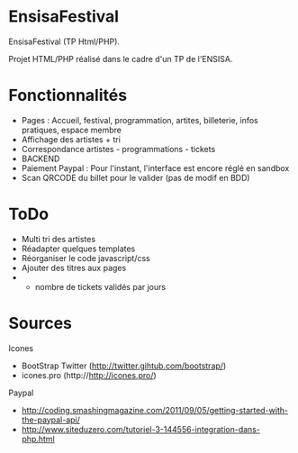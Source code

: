 EnsisaFestival
==============

EnsisaFestival (TP Html/PHP).

Projet HTML/PHP réalisé dans le cadre d'un TP de l'ENSISA.


Fonctionnalités
===============
- Pages : Accueil, festival, programmation, artites, billeterie, infos pratiques, espace membre
- Affichage des artistes + tri
- Correspondance artistes - programmations - tickets
- BACKEND
- Paiement Paypal : Pour l'instant, l'interface est encore réglé en sandbox
- Scan QRCODE du billet pour le valider (pas de modif en BDD)


ToDo
====
- Multi tri des artistes
- Réadapter quelques templates
- Réorganiser le code javascript/css
- Ajouter des titres aux pages
- + nombre de tickets validés par jours


Sources
=======

Icones
- BootStrap Twitter (http://twitter.gihtub.com/bootstrap/)
- icones.pro (http://http://icones.pro/)

Paypal
- http://coding.smashingmagazine.com/2011/09/05/getting-started-with-the-paypal-api/
- http://www.siteduzero.com/tutoriel-3-144556-integration-dans-php.html